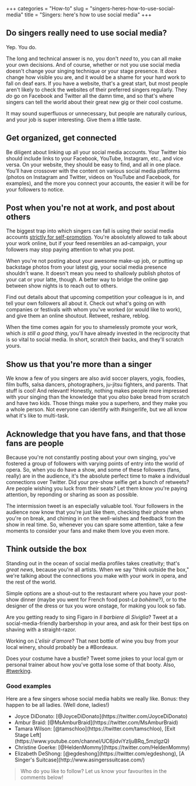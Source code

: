 +++
categories = "How-to"
slug = "singers-heres-how-to-use-social-media"
title = "Singers: here&#039;s how to use social media"
+++

## Do singers really need to use social media?

Yep. You do.

The long and technical answer is no, you don't *need* to, you can all make your own decisions. And of course, whether or not you use social media doesn't change your singing technique or your stage presence. It *does* change how visible you are, and it would be a shame for your hard work to fall on deaf ears. If you have a website, that's a great start, but most people aren't likely to check the websites of their preferred singers regularly. They *do* go on Facebook and Twitter all the damn time, and so that's where singers can tell the world about their great new gig or their cool costume.

It may sound superfluous or unnecessary, but people are naturally curious, and your job is super interesting. Give them a little taste.

## Get organized, get connected

Be diligent about linking up all your social media accounts. Your Twitter bio should include links to your Facebook, YouTube, Instagram, etc., and vice versa. On your website, they should be easy to find, and all in one place. You’ll have crossover with the content on various social media platforms (photos on Instagram and Twitter, videos on YouTube and Facebook, for examples), and the more you connect your accounts, the easier it will be for your followers to notice. 

## Post when you're not at work, and post about others

The biggest trap into which singers can fall is using their social media accounts [strictly for self-promotion](https://twitter.com/rufuswainwright). You're absolutely allowed to talk about your work online, but if your feed resembles an ad-campaign, your followers may stop paying attention to what you post.

When you're not posting about your awesome make-up job, or putting up backstage photos from your latest gig, your social media presence shouldn't wane. It doesn't mean you need to shallowly publish photos of your cat or your latte, though. A better way to bridge the online gap between show nights is to reach out to others.

Find out details about that upcoming competition your colleague is in, and tell your own followers all about it. Check out what's going on with companies or festivals with whom you've worked (or would like to work), and give them an online shoutout. Retweet, reshare, reblog.

When the time comes again for you to shamelessly promote your work, which *is still a good thing*, you'll have already invested in the reciprocity that is so vital to social media. In short, scratch their backs, and they'll scratch yours.

## Show us that you're more than a singer

We know a few of you singers are also avid soccer players, yogis, foodies, film buffs, salsa dancers, photographers, ju-jitsu fighters, and parents. That stuff is cool! And relevant! Honestly, nothing makes people more impressed with your singing than the knowledge that you *also* bake bread from scratch and have two kids. Those things make you a superhero, and they make you a whole person. Not everyone can identify with #singerlife, but we all know what it's like to multi-task.

## Acknowledge that you have fans, and that those fans are people

Because you're not constantly posting about your own singing, you've fostered a group of followers with varying points of entry into the world of opera. So, when you do have a show, and some of these followers (fans, really) are in the audience, it's the absolute perfect time to make a individual connections over Twitter. Did your pre-show selfie get a bunch of retweets? Are people wishing you luck from their seats? Let them know you're paying attention, by reponding or sharing as soon as possible. 

The intermission tweet is an especially valuable tool. Your followers in the audience now know that you're just like them, checking their phone when you're on break, and chiming in on the well-wishes and feedback from the show in real time. So, whenever you can spare some attention, take a few moments to consider your fans and make them love you even more.

## Think outside the box

Standing out in the ocean of social media profiles takes creativity; that's *great news*, because you're all artists. When we say "think outside the box," we're talking about the connections you make with your work in opera, and the rest of the world. 

Simple options are a shout-out to the restaurant where you have your post-show dinner (maybe you went for French food post-*La bohème*?), or to the designer of the dress or tux you wore onstage, for making you look so fab.

Are you getting ready to sing Figaro in *Il barbiere di Siviglia*? Tweet at a social-media-friendly barbershop in your area, and ask for their best tips on shaving with a straight-razor.

Working on *L'elisir d'amore*? That next bottle of wine you buy from your local winery, should probably be a #Bordeaux.

Does your costume have a bustle? Tweet some jokes to your local gym or personal trainer about how you've gotta lose some of that booty. Also, [#twerking](https://www.youtube.com/watch?v=rZJ0F5pt0sY).

### Good examples

Here are a few singers whose social media habits we really like. Bonus: they happen to be all ladies. (Well done, ladies!) 

<ul class="nospace">

<li> Joyce DiDonato: [@JoyceDiDonato](https://twitter.com/JoyceDiDonato)
<li> Ambur Braid: [@MsAmburBraid](https://twitter.com/MsAmburBraid)
<li> Tamara Wilson: [@tamschloo](https://twitter.com/tamschloo), [Exit Stage Left](https://www.youtube.com/channel/UC6jidviYzIjuBRq_5mzIgzQ)
<li> Christine Goerke: [@HeldenMommy](https://twitter.com/HeldenMommy)
<li> Elizabeth DeShong: [@egdeshong](https://twitter.com/egdeshong), [A Singer's Suitcase](http://www.asingerssuitcase.com/)

</ul>

>Who do you like to follow? Let us know your favourites in the comments below! 
